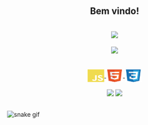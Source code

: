<div align="center">
<h2>Bem vindo!</h2>
</div>
</br>
<div align="center">
  <div align="center">
  <a href="https://github.com/xjuliaag">
    <img height="180em" src="https://github-readme-stats.vercel.app/api?username=xjuliaag&show_icons=true&theme=rose-pine&include_all_commits=true&count_private=true"/>
    </div>
</br>
  <div align="center">
    <img height="150em" src="https://github-readme-stats.vercel.app/api/top-langs/?username=xjuliaag&layout=compact&langs_count=7&theme=rose-pine"/>
</div>
</div>
</br>
 <div align="center">
<div style="display: inline_block"><br>
  <img align="center" alt="Formando-Js" height="30" width="40" src="https://raw.githubusercontent.com/devicons/devicon/master/icons/javascript/javascript-plain.svg">
  <img align="center" alt="Formando -HTML" height="30" width="40" src="https://raw.githubusercontent.com/devicons/devicon/master/icons/html5/html5-original.svg">
  <img align="center" alt="Formando-CSS" height="30" width="40" src="https://raw.githubusercontent.com/devicons/devicon/master/icons/css3/css3-original.svg">
</div>
 </div>
</br>

 <div align="center">
  <a href = "mailto:juliagomesdonascimento2001@gmail.com"><img src="https://img.shields.io/badge/-Gmail-%23333?style=for-the-badge&logo=gmail&logoColor=white" target="_blank"></a>
  <a href="https://www.linkedin.com/in/juliagomes2001/" target="_blank"><img src="https://img.shields.io/badge/-LinkedIn-%230077B5?style=for-the-badge&logo=linkedin&logoColor=white" target="_blank"></a> 
</div>
</br>



![snake gif](https://github.com/Formandodev/xjuliaag/blob/output/github-contribution-grid-snake.svg)


